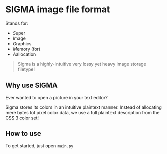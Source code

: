 # SIGMA image file format
Stands for:
- *S*uper
- *I*mage
- *G*raphics
- *M*emory (for)
- *A*allocation
> Sigma is a highly-intuitive very lossy yet heavy image storage filetype!
## Why use SIGMA
Ever wanted to open a picture in your text editor?

Sigma stores its colors in an intuitive plaintext manner.
Instead of allocating mere bytes tot pixel color data,
we use a full plaintext description from the CSS 3 color set!

## How to use
To get started, just open `main.py`